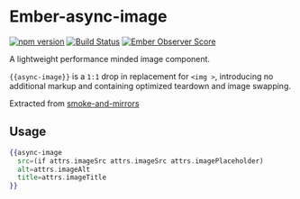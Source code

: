 # Ember-async-image

[![npm version](https://badge.fury.io/js/ember-async-image.svg)](http://badge.fury.io/js/ember-async-image)
[![Build Status](https://travis-ci.org/runspired/ember-async-image.svg)](https://travis-ci.org/runspired/ember-async-image)
[![Ember Observer Score](http://emberobserver.com/badges/ember-async-image.svg)](http://emberobserver.com/addons/ember-async-image)

A lightweight performance minded image component.

`{{async-image}}` is a `1:1` drop in replacement for `<img >`, introducing no
additional markup and containing optimized teardown and image swapping.

Extracted from [smoke-and-mirrors](https://github.com/runspired/smoke-and-mirrors)

## Usage

```hbs
{{async-image
  src=(if attrs.imageSrc attrs.imageSrc attrs.imagePlaceholder)
  alt=attrs.imageAlt
  title=attrs.imageTitle
}}
```
